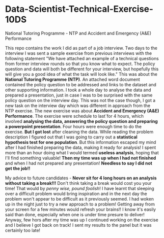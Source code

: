# Data-Scientist-Technical-Exercise-10DS
National Tutoring Programme - NTP and Accident and Emergency (A\&E) Performance

This repo contains the work I did as part of a job interview. 
Two days to the interview I was sent a sample exercise from previous interviews with the following statement "We have attached an example of a technical questions from former interview rounds so that you know what to expect. The policy question and data will both be different for your interview, but hopefully this will give you a good idea of what the task will look like." This was about the **National Tutoring Programme (NTP)**. An attached word document contained the policy question to be addressed and links to the dataset and other supporting information. I took a whole day to analyse the data and prepared a presentation, just in case I was to be surprised with the same policy question on the interview day. 
This was not the case though, I got a new task on the interview day which was different in approach from the NTP exercise. The new exercise was about **Accident and Emergency (A\&E) Performance**. The exercise were schedule to last´for 4 hours, which involved **analysing the data, answering the policy question and preparing a powerpoint presentation**. 
Four hours were enough time to do the exercise. **But I got lost** after cleaning the data. While reading the problem description I figured out that I was going to carry out a **statistical hypothesis test for one population**. But this information escaped my mind after I had finished preparing the data, making it ready for analysis! I spent more than an hour doing what I would termed **useless analysis**, hoping that I'll find something valuable! **Then my time was up when I had not finished** and when I had not prepared any presentation!
**Needless to say I did not get the job!!**

My advice to future candidates - **Never sit for 4 long hours on an analysis without taking a break!!!** Don't think taking a break would cost you your time! That would by *penny wise, pound foolish*! I have learnt that sleeping over a difficult problem would bring inspiration and in the next day the problem won't appear to be difficult as it previously seemed. I had woken up in the night just to try a new approach to a problem! Getting away from your screen for a few minutes would refresh your brains!! I know it's easily said than done, especially when one is under time presure to deliver!
Anyway, few hors after my time was up I continued working on the exercise and I believe I got back on track! I sent my results to the panel but it was certainly too late!
